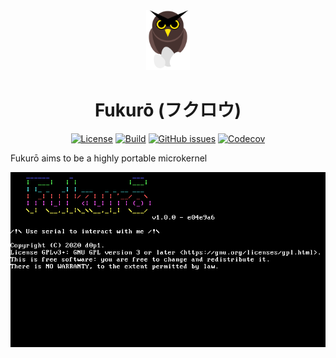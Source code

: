 <div align="center">
<img src=".github/logo.svg" height="96" />

# Fukurō (フクロウ)

[![License](https://img.shields.io/github/license/d0p1s4m4/Fukuro?logo=gnu&style=flat-square)](LICENSE)
[![Build](https://img.shields.io/github/workflow/status/d0p1s4m4/Fukuro/CI?logo=github&style=flat-square)](https://github.com/d0p1s4m4/Fukuro/actions?query=workflow%3ACI)
[![GitHub issues](https://img.shields.io/github/issues/d0p1s4m4/Fukuro?logo=github&style=flat-square)](https://github.com/d0p1s4m4/Fukuro/issues)
[![Codecov](https://img.shields.io/codecov/c/github/d0p1s4m4/Fukuro?logo=codecov&style=flat-square)](https://codecov.io/gh/d0p1s4m4/Fukuro/)

</div>

Fukurō aims to be a highly portable microkernel

<div align="center">

![fukuro i686](.github/screen/fukuro_vbox.png)

</div>
